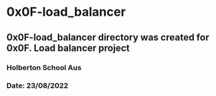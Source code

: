 # 0x0F-load_balancer
## 0x0F-load_balancer directory was created for 0x0F. Load balancer project
### Holberton School Aus
### Date: 23/08/2022
